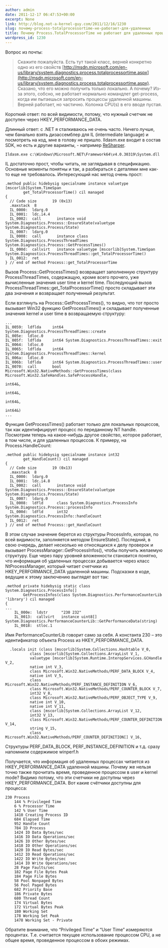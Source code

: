 ```yaml
---
author: admin
date: 2011-12-17 06:47:53+00:00
excerpt: None
link: http://blog.not-a-kernel-guy.com/2011/12/16/1230
slug: почему-process-totalprocessortime-не-работает-для-удаленных
title: Почему Process.TotalProcessorTime не работает для удаленных процессов
wordpress_id: 1230
---
```


Вопрос из почты:

> Скажите пожалуйста. Есть тут такой класс, верней конкретно одно из его свойств [http://msdn.microsoft.com/en-us/library/system.diagnostics.process.totalprocessortime.aspx](http://msdn.microsoft.com/en-us/library/system.diagnostics.process.totalprocessortime.aspx). Сказано, что его можно получить только локально. А почему? Из-за этого, собсно, не работает нормально командлет get-process, когда им пытаешься запросить процессы удаленной машины. Верней работает, но частично. Колонка CPU(s) в его вводе пустая.

Короткий ответ: по всей видимости, потому, что нужный  счетчик не доступен через HKEY_PERFORMANCE_DATA.

Длинный ответ: с .NET я сталкиваюсь не очень часто. Ничего лучше, чем банально взять дизассемблер для IL (intermediate language) и посмотреть на код, мне в голову не пришло. Ildasm.exe входит в состав SDK, но есть и другие варианты, - например [ReSharper](http://www.jetbrains.com/resharper/).

```no-highlight
Ildasm.exe c:\Windows\Microsoft.NET\Framework64\v4.0.30319\System.dll
```

IL достаточно прост, чтобы читать, не заглядывая в спецификацию. Основные моменты понятны и так, а разбираться с деталями мне как-то еще не требовалось. Интересующий нас метод очень прост:

```no-highlight
.method public hidebysig specialname instance valuetype [mscorlib]System.TimeSpan 
        get_TotalProcessorTime() cil managed
{
  // Code size       19 (0x13)
  .maxstack  8
  IL_0000:  ldarg.0
  IL_0001:  ldc.i4.4
  IL_0002:  call       instance void System.Diagnostics.Process::EnsureState(valuetype System.Diagnostics.Process/State)
  IL_0007:  ldarg.0
  IL_0008:  call       instance class System.Diagnostics.ProcessThreadTimes System.Diagnostics.Process::GetProcessTimes()
  IL_000d:  callvirt   instance valuetype [mscorlib]System.TimeSpan System.Diagnostics.ProcessThreadTimes::get_TotalProcessorTime()
  IL_0012:  ret
} // end of method Process::get_TotalProcessorTime
```

Вызов Process::GetProcessTimes() возвращает заполненную структуру ProcessThreadTimes, содержащую, кроме всего прочего, уже вычисленные значения user time и kernel time. Последующий вызов ProcessThreadTimes::get_TotalProcessorTime() просто складывает эти два значения и возвращает полученный результат.

Если взглянуть на Process::GetProcessTimes(), то видно, что тот просто вызывает Win32 функцию GetProcessTimes() и складывает полученные значения kernel и user time в возвращаемую структуру:

```no-highlight
...
IL_0059:  ldflda     int64 System.Diagnostics.ProcessThreadTimes::create
IL_005e:  ldloc.0
IL_005f:  ldflda     int64 System.Diagnostics.ProcessThreadTimes::exit
IL_0064:  ldloc.0
IL_0065:  ldflda     int64 System.Diagnostics.ProcessThreadTimes::kernel
IL_006a:  ldloc.0
IL_006b:  ldflda     int64 System.Diagnostics.ProcessThreadTimes::user
IL_0070:  call       bool Microsoft.Win32.NativeMethods::GetProcessTimes(class Microsoft.Win32.SafeHandles.SafeProcessHandle,
                                                                         int64&,
                                                                         int64&,
                                                                         int64&,
                                                                         int64&)
...
```

Функция GetProcessTimes() работает только для локальных процессов, так как идентифицирует процесс по переданному NT handle. Посмотрим теперь на какое-нибудь другое свойство, которое работает, в том числе, и для удаленных процессов. К примеру, на Process.HandleCount:

```no-highlight
.method public hidebysig specialname instance int32 
        get_HandleCount() cil managed
{
  // Code size       19 (0x13)
  .maxstack  8
  IL_0000:  ldarg.0
  IL_0001:  ldc.i4.8
  IL_0002:  call       instance void System.Diagnostics.Process::EnsureState(valuetype System.Diagnostics.Process/State)
  IL_0007:  ldarg.0
  IL_0008:  ldfld      class System.Diagnostics.ProcessInfo System.Diagnostics.Process::processInfo
  IL_000d:  ldfld      int32 System.Diagnostics.ProcessInfo::handleCount
  IL_0012:  ret
} // end of method Process::get_HandleCount
```

В этом случае значение берется из структуры ProcessInfo, которая, по всей видимости, заполняется методом EnsureState(). Последний, в свою очередь, делает несколько не относящихся к делу проверок и вызывает ProcessManager::GetProcessInfos(), чтобы получить желаемую структуру. Еще через пару уровней вложенности становится понятно, что информация об удаленных процессах добывается через класс NtProcessManager, который читает счетчики из HKEY_PERFORMANCE_DATA удаленной машины. Подсказки в коде, ведущие к этому заключению выглядят вот так:

```no-highlight
.method private hidebysig static class System.Diagnostics.ProcessInfo[] 
        GetProcessInfos(class System.Diagnostics.PerformanceCounterLib 'library') cil managed
{
...
    IL_000e:  ldstr      "230 232"
    IL_0013:  callvirt   instance uint8[] System.Diagnostics.PerformanceCounterLib::GetPerformanceData(string)
    IL_0018:  stloc.1
```

Имя PerformanceCounterLib говорит само за себя. А константа 230 – это идентификатор объекта Process из HKEY_PERFORMANCE_DATA.

```no-highlight
  .locals init (class [mscorlib]System.Collections.Hashtable V_0,
           class [mscorlib]System.Collections.ArrayList V_1,
           valuetype [mscorlib]System.Runtime.InteropServices.GCHandle V_2,
           native int V_3,
           class Microsoft.Win32.NativeMethods/PERF_DATA_BLOCK V_4,
           native int V_5,
           class Microsoft.Win32.NativeMethods/PERF_INSTANCE_DEFINITION V_6,
           class Microsoft.Win32.NativeMethods/PERF_COUNTER_BLOCK V_7,
           int32 V_8,
           class Microsoft.Win32.NativeMethods/PERF_OBJECT_TYPE V_9,
           native int V_10,
           native int V_11,
           class [mscorlib]System.Collections.ArrayList V_12,
           int32 V_13,
           class Microsoft.Win32.NativeMethods/PERF_COUNTER_DEFINITION V_14,
           string V_15,
           class Microsoft.Win32.NativeMethods/PERF_COUNTER_DEFINITION[] V_16,
```

Структуры PERF_DATA_BLOCK, PERF_INSTANCE_DEFINITION и т.д. сразу напомнили содержимое winperf.h

Получается, что информация об удаленных процессах читается из HKEY_PERFORMANCE_DATA удаленной машины. Почему же нельзя точно также прочитать время, проведенное процессом в user и kernel mode? Видимо потому, что эти счетчики не доступны через HKEY_PERFORMANCE_DATA. Вот какие счётчики доступны для процесса:

```no-highlight
230 Process
	144 % Privileged Time
	6 % Processor Time
	142 % User Time
	1410 Creating Process ID
	684 Elapsed Time
	952 Handle Count
	784 ID Process
	1424 IO Data Bytes/sec
	1416 IO Data Operations/sec
	1426 IO Other Bytes/sec
	1418 IO Other Operations/sec
	1420 IO Read Bytes/sec
	1412 IO Read Operations/sec
	1422 IO Write Bytes/sec
	1414 IO Write Operations/sec
	28 Page Faults/sec
	182 Page File Bytes Peak
	184 Page File Bytes
	58 Pool Nonpaged Bytes
	56 Pool Paged Bytes
	682 Priority Base
	186 Private Bytes
	680 Thread Count
	174 Virtual Bytes
	172 Virtual Bytes Peak
	180 Working Set
	178 Working Set Peak
	1478 Working Set - Private
```

Обратите внимание, что “Privileged Time” и “User Time” измеряются процентах. Т.е. считается текущее использование процессом CPU, а не общее время, проведенное процессом в обоих режимах.
